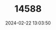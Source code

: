---
title: "14588"
category: "Neotoma goldmani"
draft: false
date: 2024-02-22 13:03:50
languages:
  English: ["Goldman's Woodrat"]
---